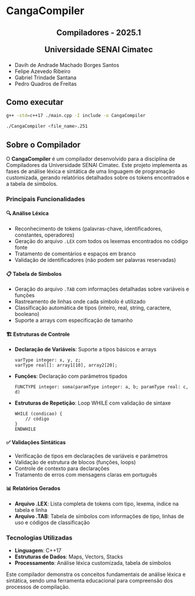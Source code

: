 # CangaCompiler

<div align='center'>
<h2>
Compiladores - 2025.1

Universidade SENAI Cimatec

</h2>

</div>

- Davih de Andrade Machado Borges Santos
- Felipe Azevedo Ribeiro
- Gabriel Trindade Santana
- Pedro Quadros de Freitas

## Como executar

```bash
g++ -std=c++17 ./main.cpp -I include -o CangaCompiler
```

```bash
./CangaCompiler <file_name>.251
```

## Sobre o Compilador

O **CangaCompiler** é um compilador desenvolvido para a disciplina de Compiladores da Universidade SENAI Cimatec. Este projeto implementa as fases de análise léxica e sintática de uma linguagem de programação customizada, gerando relatórios detalhados sobre os tokens encontrados e a tabela de símbolos.

### Principais Funcionalidades

#### 🔍 **Análise Léxica**

- Reconhecimento de tokens (palavras-chave, identificadores, constantes, operadores)
- Geração do arquivo `.LEX` com todos os lexemas encontrados no código fonte
- Tratamento de comentários e espaços em branco
- Validação de identificadores (não podem ser palavras reservadas)

#### 📋 **Tabela de Símbolos**

- Geração do arquivo `.TAB` com informações detalhadas sobre variáveis e funções
- Rastreamento de linhas onde cada símbolo é utilizado
- Classificação automática de tipos (inteiro, real, string, caractere, booleano)
- Suporte a arrays com especificação de tamanho

#### 🏗️ **Estruturas de Controle**

- **Declaração de Variáveis**: Suporte a tipos básicos e arrays
  ```plaintext
  varType integer: x, y, z;
  varType real[]: array1[10], array2[20];
  ```
- **Funções**: Declaração com parâmetros tipados
  ```plaintext
  FUNCTYPE integer: soma(paramType integer: a, b; paramType real: c, d)
  ```
- **Estruturas de Repetição**: Loop WHILE com validação de sintaxe
  ```plaintext
  WHILE (condicao) {
      // código
  }
  ENDWHILE
  ```

#### ✅ **Validações Sintáticas**

- Verificação de tipos em declarações de variáveis e parâmetros
- Validação de estrutura de blocos (funções, loops)
- Controle de contexto para declarações
- Tratamento de erros com mensagens claras em português

#### 📊 **Relatórios Gerados**

- **Arquivo .LEX**: Lista completa de tokens com tipo, lexema, índice na tabela e linha
- **Arquivo .TAB**: Tabela de símbolos com informações de tipo, linhas de uso e códigos de classificação

### Tecnologias Utilizadas

- **Linguagem**: C++17
- **Estruturas de Dados**: Maps, Vectors, Stacks
- **Processamento**: Análise léxica customizada, tabela de símbolos

Este compilador demonstra os conceitos fundamentais de análise léxica e sintática, sendo uma ferramenta educacional para compreensão dos processos de compilação.
